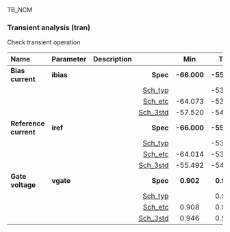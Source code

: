 TB_NCM

### Transient analysis (tran)

Check transient operation



|**Name**|**Parameter**|**Description**| |**Min**|**Typ**|**Max**| Unit|
|:---|:---|:---|---:|:---:|:---:|:---:| ---:|
|**Bias current**|**ibias** || **Spec**  | **-66.000** | **-55.000** | **-44.000** | **uA** |
| | | |<a href='results/tran_Sch_typical.html'>Sch_typ</a>| | -53.942 |  | |
| | | |<a href='results/tran_Sch_etc.html'>Sch_etc</a>|-64.073 | -53.049 | -44.305 | |
| | | |<a href='results/tran_Sch_mc.html'>Sch_3std</a>|-57.520 | -54.396 | -51.271 | |
|**Reference current**|**iref** || **Spec**  | **-66.000** | **-55.000** | **-44.000** | **uA** |
| | | |<a href='results/tran_Sch_typical.html'>Sch_typ</a>| | -53.953 |  | |
| | | |<a href='results/tran_Sch_etc.html'>Sch_etc</a>|-64.014 | -53.033 | -44.362 | |
| | | |<a href='results/tran_Sch_mc.html'>Sch_3std</a>|-55.492 | -54.036 | -52.580 | |
|**Gate voltage**|**vgate** || **Spec**  | **0.902** | **0.950** | **0.997** | **V** |
| | | |<a href='results/tran_Sch_typical.html'>Sch_typ</a>| | 0.952 |  | |
| | | |<a href='results/tran_Sch_etc.html'>Sch_etc</a>|0.908 | 0.952 | 0.997 | |
| | | |<a href='results/tran_Sch_mc.html'>Sch_3std</a>|0.946 | 0.953 | 0.960 | |

